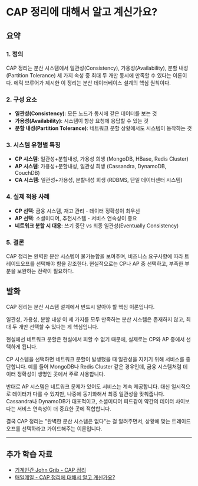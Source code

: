 # CAP 정리에 대해서 알고 계신가요?

## 요약

### 1. 정의
CAP 정리는 분산 시스템에서 일관성(Consistency), 가용성(Availability), 분할 내성(Partition Tolerance) 세 가지 속성 중 최대 두 개만 동시에 만족할 수 있다는 이론이다. 에릭 브루어가 제시한 이 정리는 분산 데이터베이스 설계의 핵심 원칙이다.

### 2. 구성 요소
- **일관성(Consistency)**: 모든 노드가 동시에 같은 데이터를 보는 것
- **가용성(Availability)**: 시스템이 항상 요청에 응답할 수 있는 것  
- **분할 내성(Partition Tolerance)**: 네트워크 분할 상황에서도 시스템이 동작하는 것

### 3. 시스템 유형별 특징
- **CP 시스템**: 일관성+분할내성, 가용성 희생 (MongoDB, HBase, Redis Cluster)
- **AP 시스템**: 가용성+분할내성, 일관성 희생 (Cassandra, DynamoDB, CouchDB)  
- **CA 시스템**: 일관성+가용성, 분할내성 희생 (RDBMS, 단일 데이터센터 시스템)

### 4. 실제 적용 사례
- **CP 선택**: 금융 시스템, 재고 관리 - 데이터 정확성이 최우선
- **AP 선택**: 소셜미디어, 추천시스템 - 서비스 연속성이 중요
- **네트워크 분할 시 대응**: 쓰기 중단 vs 최종 일관성(Eventually Consistency)

### 5. 결론
CAP 정리는 완벽한 분산 시스템이 불가능함을 보여주며, 비즈니스 요구사항에 따라 트레이드오프를 선택해야 함을 강조한다. 현실적으로는 CP나 AP 중 선택하고, 부족한 부분을 보완하는 전략이 필요하다.

## 발화

CAP 정리는 분산 시스템 설계에서 반드시 알아야 할 핵심 이론입니다.

일관성, 가용성, 분할 내성 이 세 가지를 모두 만족하는 분산 시스템은 존재하지 않고, 최대 두 개만 선택할 수 있다는 게 핵심입니다.

현실에선 네트워크 분할은 현실에서 피할 수 없기 때문에, 실제로는 CP와 AP 중에서 선택하게 됩니다.

CP 시스템을 선택하면 네트워크 분할이 발생했을 때 일관성을 지키기 위해 서비스를 중단합니다. 예를 들어 MongoDB나 Redis Cluster 같은 경우인데, 금융 시스템처럼 데이터 정확성이 생명인 곳에서 주로 사용합니다.

반대로 AP 시스템은 네트워크 문제가 있어도 서비스는 계속 제공합니다. 대신 일시적으로 데이터가 다를 수 있지만, 나중에 동기화해서 최종 일관성을 맞춰줍니다. Cassandra나 DynamoDB가 대표적이고, 소셜미디어 피드같이 약간의 데이터 차이보다는 서비스 연속성이 더 중요한 곳에 적합합니다.

결국 CAP 정리는 "완벽한 분산 시스템은 없다"는 걸 알려주면서, 상황에 맞는 트레이드오프를 선택하라고 가이드해주는 이론입니다.

---

## 추가 학습 자료

- [기계인간 John Grib - CAP 정리](https://johngrib.github.io/wiki/CAP-theorem/)
- [매일메일 - CAP 정리에 대해서 알고 계신가요?](https://maeilmail.kr/)
